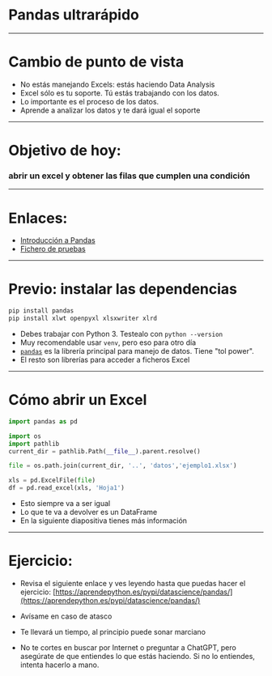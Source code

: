 

# Pandas ultrarápido

---

# Cambio de punto de vista

- No estás manejando Excels: estás haciendo Data Analysis
- Excel sólo es tu soporte. Tú estás trabajando con los datos.
- Lo importante es el proceso de los datos.
- Aprende a analizar los datos y te dará igual el soporte


---

# Objetivo de hoy:

### abrir un excel y obtener las filas que cumplen una condición

---

# Enlaces:

- [Introducción a Pandas](https://aprendepython.es/pypi/datascience/pandas/)
- [Fichero de pruebas](/ejemplo1.xlsx)

---

# Previo: instalar las dependencias

```bash
pip install pandas
pip install xlwt openpyxl xlsxwriter xlrd
```
<!-- .element style="font-size: 1em" -->

- Debes trabajar con Python 3. Testealo con `python --version`
- Muy recomendable usar `venv`, pero eso para otro día
- [`pandas`](https://pandas.pydata.org/) es la librería principal para manejo de datos. Tiene "tol power".
- El resto son librerías para acceder a ficheros Excel

---

# Cómo abrir un Excel

```python
import pandas as pd

import os
import pathlib
current_dir = pathlib.Path(__file__).parent.resolve()

file = os.path.join(current_dir, '..', 'datos','ejemplo1.xlsx')

xls = pd.ExcelFile(file)
df = pd.read_excel(xls, 'Hoja1')
```
<!-- .element style="font-size: 1em" -->
- Esto siempre va a ser igual
- Lo que te va a devolver es un DataFrame
- En la siguiente diapositiva tienes más información

---

# Ejercicio:

- Revisa el siguiente enlace y ves leyendo hasta que puedas hacer el ejercicio:
  [https://aprendepython.es/pypi/datascience/pandas/](https://aprendepython.es/pypi/datascience/pandas/)

- Avísame en caso de atasco
- Te llevará un tiempo, al principio puede sonar marciano
- No te cortes en buscar por Internet o preguntar a ChatGPT, pero asegúrate de que entiendes lo que estás haciendo. Si no
  lo entiendes, intenta hacerlo a mano.




